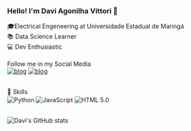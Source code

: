 ### Hello! I'm Davi Agonilha Vittori 👋
🎓Electrical Engeneering at Universidade Estadual de Maringá
<br/>
📚 Data Science Learner
<br/>
💻 Dev Enthusiastic
<br/>
<br/>
Follow me in my Social Media
<br/>
[![blog](https://img.shields.io/badge/LinkedIn-0077B5?style=for-the-badge&logo=linkedin&logoColor=white)](https://www.linkedin.com/in/davi-agonilha-vittori/)
[![blog](https://img.shields.io/badge/Instagram-E4405F?style=for-the-badge&logo=instagram&logoColor=white)](https://www.instagram.com/daviagonilhaoficial/)



<div style = "display:inline_block"><br/>
  🚀 Skills
  <br/>
  <img align ="center" alt="Python" src = "https://img.shields.io/badge/Python-3776AB?style=for-the-badge&logo=python&logoColor=white"/>
  <img align ="center" alt="JavaScript" src = "https://img.shields.io/badge/JavaScript-F7DF1E?style=for-the-badge&logo=javascript&logoColor=black"/>
  <img align ="center" alt ="HTML 5.0" src = "https://img.shields.io/badge/HTML5-E34F26?style=for-the-badge&logo=html5&logoColor=white"/>
</div><br/>

![Davi's GitHub stats](https://github-readme-stats.vercel.app/api?username=DaviAgonilhaVittori&show_icons=true&theme=onedark)
